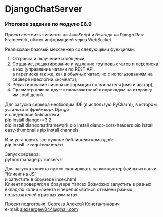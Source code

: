 # DjangoChatServer
### Итоговое задание по модулю Е6.9
Проект состоит из клиента на JavaScript и бэкенда на Django Rest Framework, обмен информацией через WebSocket.  

Реализован базовый мессенжер со следующими функциями:  
1. Отправка и получение сообщений;
2. Создание, редактирование и удаление групповых чатов и переписка в них (управление чатами по REST API,  
а переписка так же, как в обычных чатах, но с использованием на сервере идеологии «комнат»);
3. Редактирование личной информации пользователя (имя и аватар);
4. Просмотр списка других пользователей с переходом на отправку им сообщений.


Для запуска сервера необходим IDE (я использую PyCharm), в котором установить фреймворк Django  
и следующие библиотеки:  
pip install django==3.2  
pip install djangorestframework
pip install django-cors-headers
pip install easy-thumbnails
pip install channels
  

Или установить все нужные библиотеки командой:  
pip install -r requirements.txt  

Запуск сервера:  
python manage.py runserver  

Для запуска клиента нужно скопировать на компьютер файлы из папки "Клиент на JS"  
и запустить в браузере index.html  
Клиент проверялся в браузере Yandex
Возможно запустить в разных вкладках копии клиента и переписываться от имени разных 
пользователей в разных комнатах.


Проект подготовил: Сергеев Алексей Константинович  
e-mail: alexsergeev044@gmail.com
 
